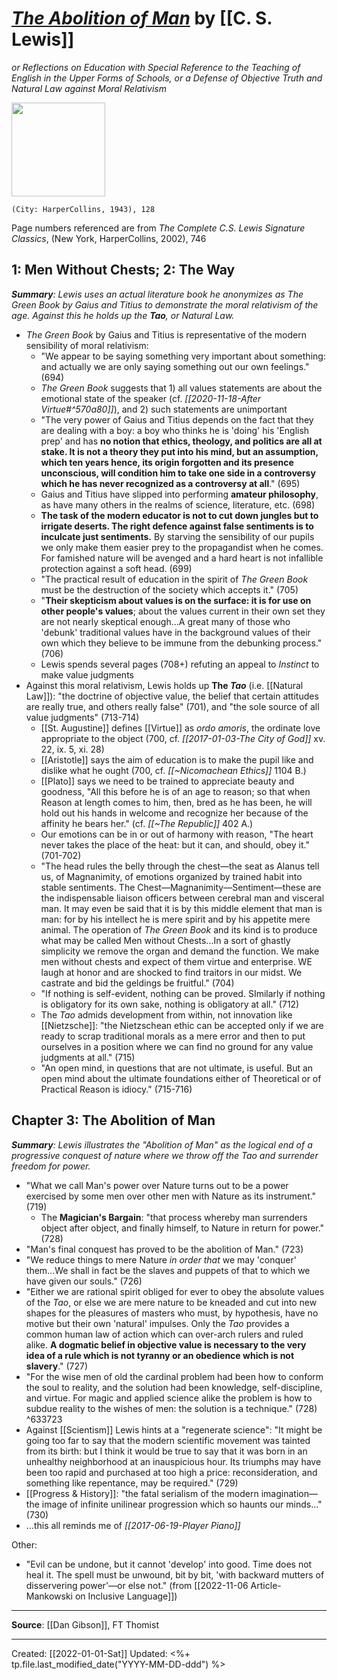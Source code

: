
# [*The Abolition of Man*](https://www.harpercollins.com/products/the-abolition-of-man-c-s-lewis) by [[C. S. Lewis]]
*or Reflections on Education with Special Reference to the Teaching of English in the Upper Forms of Schools, or a Defense of Objective Truth and Natural Law against Moral Relativism*

<img src="https://cdn.shopify.com/s/files/1/0285/2821/4050/products/9780060652944.jpg" width=150>

`(City: HarperCollins, 1943), 128`

Page numbers referenced are from *The Complete C.S. Lewis Signature Classics*, (New York, HarperCollins, 2002), 746



## 1: Men Without Chests; 2: The Way
_**Summary**: Lewis uses an actual literature book he anonymizes as The Green Book by Gaius and Titius to demonstrate the moral relativism of the age. Against this he holds up the **Tao**, or Natural Law._

- *The Green Book* by Gaius and Titius is representative of the modern sensibility of moral relativism:
	- "We appear to be saying something very important about something: and actually we are only saying something out our own feelings." (694)
	- *The Green Book* suggests that 1) all values statements are about the emotional state of the speaker (cf. *[[2020-11-18-After Virtue#^570a80]]*), and 2) such statements are unimportant
	- "The very power of Gaius and Titius depends on the fact that they are dealing with a boy: a boy who thinks he is 'doing' his 'English prep' and has **no notion that ethics, theology, and politics are all at stake. It is not a theory they put into his mind, but an assumption, which ten years hence, its origin forgotten and its presence unconscious, will condition him to take one side in a controversy which he has never recognized as a controversy at all**." (695)
	- Gaius and Titius have slipped into performing **amateur philosophy**, as have many others in the realms of science, literature, etc. (698)
	- **The task of the modern educator is not to cut down jungles but to irrigate deserts. The right defence against false sentiments is to inculcate just sentiments.** By starving the sensibility of our pupils we only make them easier prey to the propagandist when he comes. For famished nature will be avenged and a hard heart is not infallible protection against a soft head. (699)
	- "The practical result of education in the spirit of *The Green Book* must be the destruction of the society which accepts it." (705)
	- "**Their skepticism about values is on the surface: it is for use on other people's values**; about the values current in their own set they are not nearly skeptical enough...A great many of those who 'debunk' traditional values have in the background values of their own which they believe to be immune from the debunking process." (706)
	- Lewis spends several pages (708+) refuting an appeal to *Instinct* to make value judgments
- Against this moral relativism, Lewis holds up **The *Tao*** (i.e. [[Natural Law]]): "the doctrine of objective value, the belief that certain attitudes are really true, and others really false" (701), and "the sole source of all value judgments" (713-714)
	- [[St. Augustine]] defines [[Virtue]] as *ordo amoris*, the ordinate love appropriate to the object (700,  cf. *[[2017-01-03-The City of God]]* xv. 22, ix. 5, xi. 28)
	- [[Aristotle]] says the aim of education is to make the pupil like and dislike what he ought (700, cf. *[[~Nicomachean Ethics]]* 1104 B.)
	- [[Plato]] says we need to be trained to appreciate beauty and goodness, "All this before he is of an age to reason; so that when Reason at length comes to him, then, bred as he has been, he will hold out his hands in welcome and recognize her because of the affinity he bears her." (cf. *[[~The Republic]]* 402 A.)
	- Our emotions can be in or out of harmony with reason, "The heart never takes the place of the heat: but it can, and should, obey it." (701-702)
	- "The head rules the belly through the chest—the seat as Alanus tell us, of Magnanimity, of emotions organized by trained habit into stable sentiments. The Chest—Magnanimity—Sentiment—these are the indispensable liaison officers between cerebral man and visceral man. It may even be said that it is by this middle element that man is man: for by his intellect he is mere spirit and by his appetite mere animal. The operation of *The Green Book* and its kind is to produce what may be called Men without Chests...In a sort of ghastly simplicity we remove the organ and demand the function. We make men without chests and expect of them virtue and enterprise. WE laugh at honor and are shocked to find traitors in our midst. We castrate and bid the geldings be fruitful." (704)
	- "If nothing is self-evident, nothing can be proved. SImilarly if nothing is obligatory for its own sake, nothing is obligatory at all." (712)
	- The *Tao* admids development from within, not innovation like [[Nietzsche]]: "the Nietzschean ethic can be accepted only if we are ready to scrap traditional morals as a mere error and then to put ourselves in a position where we can find no ground for any value judgments at all." (715)
	- "An open mind, in questions that are not ultimate, is useful. But an open mind about the ultimate foundations either of Theoretical or of Practical Reason is idiocy." (715-716)


## Chapter 3: The Abolition of Man
_**Summary**: Lewis illustrates the "Abolition of Man"  as the logical end of a progressive conquest of nature where we throw off the Tao and surrender freedom for power._

- "What we call Man's power over Nature turns out to be a power exercised by some men over other men with Nature as its instrument." (719)
	- The **Magician's Bargain**: "that process whereby man surrenders object after object, and finally himself, to Nature in return for power." (728)
- "Man's final conquest has proved to be the abolition of Man." (723)
- "We reduce things to mere Nature *in order that* we may 'conquer' them...We shall in fact be the slaves and puppets of that to which we have given our souls." (726)
- "Either we are rational spirit obliged for ever to obey the absolute values of the *Tao*, or else we are mere nature to be kneaded and cut into new shapes for the pleasures of masters who must, by hypothesis, have no motive but their own 'natural' impulses. Only the *Tao* provides a common human law of action which can over-arch rulers and ruled alike. **A dogmatic belief in objective value is necessary to the very idea of a rule which is not tyranny or an obedience which is not slavery**." (727)
- "For the wise men of old the cardinal problem had been how to conform the soul to reality, and the solution had been knowledge, self-discipline, and virtue. For magic and applied science alike the problem is how to subdue reality to the wishes of men: the solution is a technique." (728) ^633723
- Against [[Scientism]] Lewis hints at a "regenerate science": "It might be going too far to say that the modern scientific movement was tainted from its birth: but I think it would be true to say that it was born in an unhealthy neighborhood at an inauspicious hour. Its triumphs may have been too rapid and purchased at too high a price: reconsideration, and something like repentance, may be required." (729)
- [[Progress & History]]: "the fatal serialism of the modern imagination—the image of infinite unilinear progression which so haunts our minds..." (730)
- ...this all reminds me of *[[2017-06-19-Player Piano]]*


Other:
- "Evil can be undone, but it cannot 'develop' into good. Time does not heal it. The spell must be unwound, bit by bit, 'with backward mutters of disservering power'—or else not." (from [[2022-11-06 Article-Mankowski on Inclusive Language]])


--- 
**Source**: [[Dan Gibson]], FT Thomist

---
Created: [[2022-01-01-Sat]]
Updated: <%+ tp.file.last_modified_date("YYYY-MM-DD-ddd") %>
